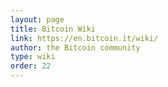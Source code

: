 ```yaml
---
layout: page
title: Bitcoin Wiki
link: https://en.bitcoin.it/wiki/
author: the Bitcoin community
type: wiki
order: 22
---
```

